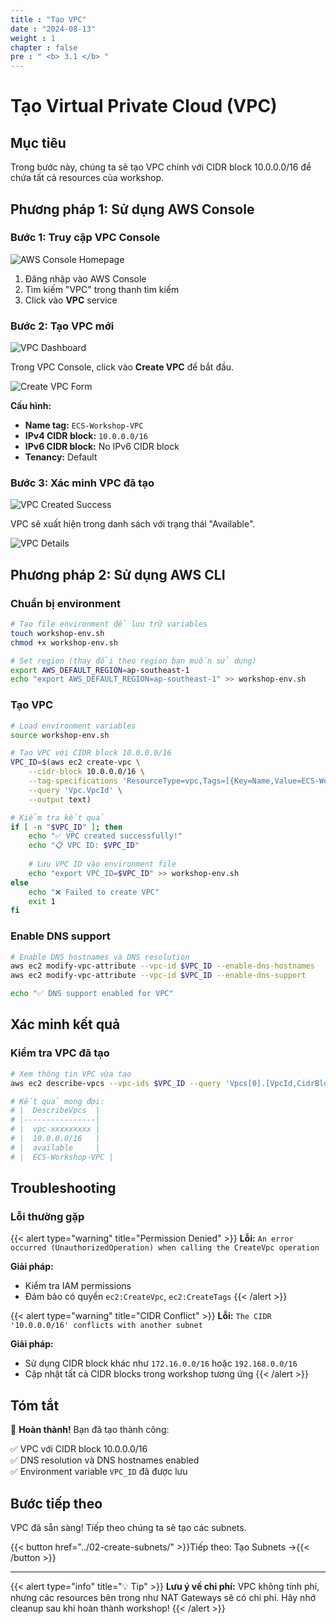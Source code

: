 ```yaml
---
title : "Tạo VPC"
date : "2024-08-13"
weight : 1
chapter : false
pre : " <b> 3.1 </b> "
---
```


# Tạo Virtual Private Cloud (VPC)

## Mục tiêu

Trong bước này, chúng ta sẽ tạo VPC chính với CIDR block 10.0.0.0/16 để chứa tất cả resources của workshop.

## Phương pháp 1: Sử dụng AWS Console

### Bước 1: Truy cập VPC Console

![AWS Console Homepage](/ECS_Advanced_Networking/images/3-cluster-setup/01-vpc/01-aws-console-homepage.png)

1. Đăng nhập vào AWS Console
2. Tìm kiếm "VPC" trong thanh tìm kiếm
3. Click vào **VPC** service

### Bước 2: Tạo VPC mới

![VPC Dashboard](/ECS_Advanced_Networking/images/3-cluster-setup/01-vpc/02-vpc-dashboard.png)

Trong VPC Console, click vào **Create VPC** để bắt đầu.

![Create VPC Form](/ECS_Advanced_Networking/images/3-cluster-setup/01-vpc/03-create-vpc-form.png)

**Cấu hình:**
- **Name tag:** `ECS-Workshop-VPC`
- **IPv4 CIDR block:** `10.0.0.0/16`
- **IPv6 CIDR block:** No IPv6 CIDR block
- **Tenancy:** Default

### Bước 3: Xác minh VPC đã tạo

![VPC Created Success](/ECS_Advanced_Networking/images/3-cluster-setup/01-vpc/04-vpc-created-success.png)

VPC sẽ xuất hiện trong danh sách với trạng thái "Available".

![VPC Details](/ECS_Advanced_Networking/images/3-cluster-setup/01-vpc/05-vpc-details-page.png)

## Phương pháp 2: Sử dụng AWS CLI

### Chuẩn bị environment

```bash
# Tạo file environment để lưu trữ variables
touch workshop-env.sh
chmod +x workshop-env.sh

# Set region (thay đổi theo region bạn muốn sử dụng)
export AWS_DEFAULT_REGION=ap-southeast-1
echo "export AWS_DEFAULT_REGION=ap-southeast-1" >> workshop-env.sh
```

### Tạo VPC

```bash
# Load environment variables
source workshop-env.sh

# Tạo VPC với CIDR block 10.0.0.0/16
VPC_ID=$(aws ec2 create-vpc \
    --cidr-block 10.0.0.0/16 \
    --tag-specifications 'ResourceType=vpc,Tags=[{Key=Name,Value=ECS-Workshop-VPC},{Key=Project,Value=ECS-Workshop}]' \
    --query 'Vpc.VpcId' \
    --output text)

# Kiểm tra kết quả
if [ -n "$VPC_ID" ]; then
    echo "✅ VPC created successfully!"
    echo "📋 VPC ID: $VPC_ID"
    
    # Lưu VPC ID vào environment file
    echo "export VPC_ID=$VPC_ID" >> workshop-env.sh
else
    echo "❌ Failed to create VPC"
    exit 1
fi
```

### Enable DNS support

```bash
# Enable DNS hostnames và DNS resolution
aws ec2 modify-vpc-attribute --vpc-id $VPC_ID --enable-dns-hostnames
aws ec2 modify-vpc-attribute --vpc-id $VPC_ID --enable-dns-support

echo "✅ DNS support enabled for VPC"
```

## Xác minh kết quả

### Kiểm tra VPC đã tạo

```bash
# Xem thông tin VPC vừa tạo
aws ec2 describe-vpcs --vpc-ids $VPC_ID --query 'Vpcs[0].[VpcId,CidrBlock,State,Tags[?Key==`Name`].Value|[0]]' --output table

# Kết quả mong đợi:
# |  DescribeVpcs  |
# |----------------|
# |  vpc-xxxxxxxxx |
# |  10.0.0.0/16   |
# |  available     |
# |  ECS-Workshop-VPC |
```

## Troubleshooting

### Lỗi thường gặp

{{< alert type="warning" title="Permission Denied" >}}
**Lỗi:** `An error occurred (UnauthorizedOperation) when calling the CreateVpc operation`

**Giải pháp:**
- Kiểm tra IAM permissions
- Đảm bảo có quyền `ec2:CreateVpc`, `ec2:CreateTags`
{{< /alert >}}

{{< alert type="warning" title="CIDR Conflict" >}}
**Lỗi:** `The CIDR '10.0.0.0/16' conflicts with another subnet`

**Giải pháp:**
- Sử dụng CIDR block khác như `172.16.0.0/16` hoặc `192.168.0.0/16`
- Cập nhật tất cả CIDR blocks trong workshop tương ứng
{{< /alert >}}

## Tóm tắt

🎉 **Hoàn thành!** Bạn đã tạo thành công:

✅ VPC với CIDR block 10.0.0.0/16  
✅ DNS resolution và DNS hostnames enabled  
✅ Environment variable `VPC_ID` đã được lưu  

## Bước tiếp theo

VPC đã sẵn sàng! Tiếp theo chúng ta sẽ tạo các subnets.

{{< button href="../02-create-subnets/" >}}Tiếp theo: Tạo Subnets →{{< /button >}}

---

{{< alert type="info" title="💡 Tip" >}}
**Lưu ý về chi phí:** VPC không tính phí, nhưng các resources bên trong như NAT Gateways sẽ có chi phí. Hãy nhớ cleanup sau khi hoàn thành workshop!
{{< /alert >}}
